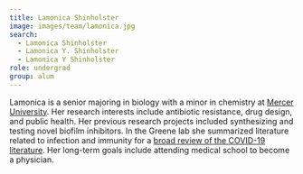 ```yaml
---
title: Lamonica Shinholster
image: images/team/lamonica.jpg
search:
  - Lamonica Shinholster
  - Lamonica Y. Shinholster
  - Lamonica Y Shinholster
role: undergrad
group: alum
---
```


Lamonica is a senior majoring in biology with a minor in chemistry at [Mercer University](https://www.mercer.edu/).
Her research interests include antibiotic resistance, drug design, and public health.
Her previous research projects included synthesizing and testing novel biofilm inhibitors.
In the Greene lab she summarized literature related to infection and immunity for a [broad review of the COVID-19 literature](https://github.com/greenelab/covid19-review).
Her long-term goals include attending medical school to become a physician.
